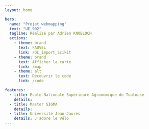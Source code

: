 ```yaml
---
layout: home

hero:
  name: "Projet webmapping"
  text: "UE_902"
  tagline: Réalisé par Adrien KNOBLOCH
  actions:
    - theme: brand
      text: FAUVEL
      link: /DL_import_Scikit
    - theme: brand
      text: Afficher la carte
      link: /map
    - theme: alt
      text: Découvrir le code
      link: /code

features:
  - title: Ecole Nationale Supérieure Agronomique de Toulouse
    details: 
  - title: Master SIGMA
    details: 
  - title: Université Jean-Jaurès 
    details: J'adore le Vélo
---
```


